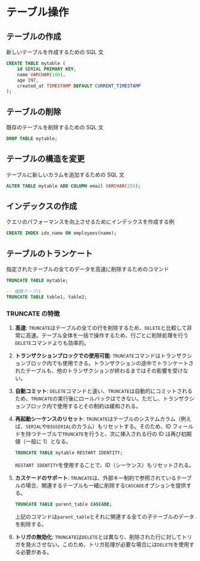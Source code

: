 # テーブル操作

## テーブルの作成

新しいテーブルを作成するための SQL 文

```sql
CREATE TABLE mytable (
    id SERIAL PRIMARY KEY,
    name VARCHAR(100),
    age INT,
    created_at TIMESTAMP DEFAULT CURRENT_TIMESTAMP
);
```

## テーブルの削除

既存のテーブルを削除するための SQL 文

```sql
DROP TABLE mytable;
```

## テーブルの構造を変更

テーブルに新しいカラムを追加するための SQL 文

```sql
ALTER TABLE mytable ADD COLUMN email VARCHAR(255);
```

## インデックスの作成

クエリのパフォーマンスを向上させるためにインデックスを作成する例

```sql
CREATE INDEX idx_name ON employees(name);
```

## テーブルのトランケート

指定されたテーブルの全てのデータを高速に削除するためのコマンド

```sql
TRUNCATE TABLE mytable;

-- 複数テーブル
TRUNCATE TABLE table1, table2;
```

### TRUNCATE の特徴

1. **高速**:
   `TRUNCATE`はテーブルの全ての行を削除するため、`DELETE`と比較して非常に高速。テーブル全体を一括で操作するため、行ごとに削除処理を行う`DELETE`コマンドよりも効率的。

2. **トランザクションブロックでの使用可能**:
   `TRUNCATE`コマンドはトランザクションブロック内でも使用できる。トランザクションの途中でトランケートされたテーブルも、他のトランザクションが終わるまではその影響を受けない。

3. **自動コミット**:
   `DELETE`コマンドと違い、`TRUNCATE`は自動的にコミットされるため、`TRUNCATE`の実行後にロールバックはできない。ただし、トランザクションブロック内で使用するとその制約は緩和される。

4. **再起動シーケンスのリセット**:
   `TRUNCATE`はテーブルのシステムカラム（例えば、`SERIAL`や`BIGSERIAL`のカラム）もリセットする。そのため、ID フィールドを持つテーブルで`TRUNCATE`を行うと、次に挿入される行の ID は再び初期値（一般に 1）となる。

   ```sql
   TRUNCATE TABLE mytable RESTART IDENTITY;
   ```

   `RESTART IDENTITY`を使用することで、ID（シーケンス）もリセットされる。

5. **カスケードのサポート**:
   `TRUNCATE`は、外部キー制約で参照されているテーブルの場合、関連するテーブルも一緒に削除する`CASCADE`オプションを提供する。

   ```sql
   TRUNCATE TABLE parent_table CASCADE;
   ```

   上記のコマンドは`parent_table`とそれに関連する全ての子テーブルのデータを削除する。

6. **トリガの無効化**:
   `TRUNCATE`は`DELETE`とは異なり、削除された行に対してトリガを発火させない。このため、トリガ処理が必要な場合には`DELETE`を使用する必要がある。
